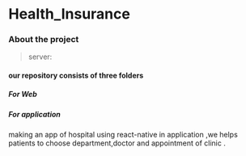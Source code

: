# Health_Insurance

### About the project
> server:


#### our repository consists of three folders 
##### For Web

##### For application
making an app of hospital using react-native in application ,we helps patients to choose department,doctor and appointment of clinic .
